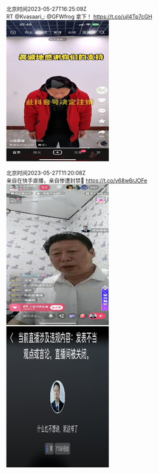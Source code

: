 北京时间2023-05-27T16:25:09Z<br>RT @Kvasaari_: @GFWfrog 拿下！ https://t.co/ujI4Tp7cGH<br><img src='/temp/image/2023/u-Month-5/1662374368226205696_0.jpg' width='270' height='370'><br><br>北京时间2023-05-27T11:20:08Z<br>亲自在快手直播，亲自惨遭封禁🐻 https://t.co/y68w6rJOFe<br><img src='/temp/image/2023/u-Month-5/1662297610445545472_0.jpg' width='270' height='370'><img src='/temp/image/2023/u-Month-5/1662297610445545472_1.jpg' width='270' height='370'><br><br>